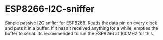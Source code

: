 # ESP8266-I2C-sniffer
Simple passive I2C sniffer for ESP8266. Reads the data pin on every clock and puts it in a buffer. If it hasn't received anything for a while, empties the buffer to serial. Its recommended to run the ESP8266 at 160MHz for this.
